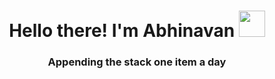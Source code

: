 
<div align="center">
  <h1  id="macropower-title"> Hello there! I'm Abhinavan <img src="https://media.giphy.com/media/qsTFSZ3E4BKjWUxS4M/giphy.gif" width="42px"> </h1>
  <h3 >Appending the stack one item a day</h3>
<!--   <img align="center" src="https://media.giphy.com/media/DLno4iRM43kYrwKnKr/giphy.gif" width="250px" /> -->
</div>


